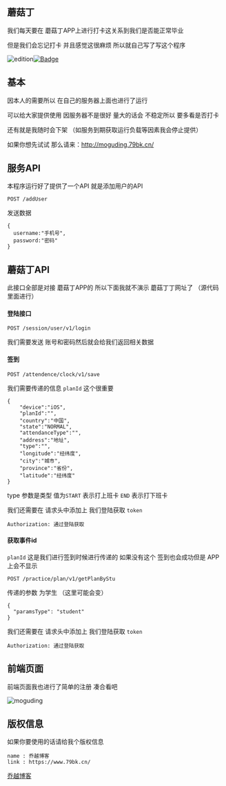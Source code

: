 ## 蘑菇丁

我们每天要在 蘑菇丁APP上进行打卡这关系到我们是否能正常毕业

但是我们会忘记打卡 并且感觉这很麻烦 所以就自己写了写这个程序

![edition](https://img.shields.io/badge/edition-v1.0-red.svg)[![Badge](https://img.shields.io/badge/link-79kb.cn-branch.svg)](https://www.79bk.cn/)

## 基本

因本人的需要所以 在自己的服务器上面也进行了运行

可以给大家提供使用 因服务器不是很好 量大的话会 不稳定所以 要多看是否打卡

还有就是我随时会下架 （如服务到期获取运行负载等因素我会停止提供）

如果你想先试试 那么请来：http://moguding.79bk.cn/

## 服务API

本程序运行好了提供了一个API 就是添加用户的API

```
POST /addUser
```

发送数据

```
{
  username:"手机号",
  password:"密码"
}
```

## 蘑菇丁API

此接口全部是对接 蘑菇丁APP的 所以下面我就不演示 蘑菇丁丁网址了 （源代码里面进行）

#### 登陆接口 

```
POST /session/user/v1/login
```

我们需要发送 账号和密码然后就会给我们返回相关数据

#### 签到

```
POST /attendence/clock/v1/save
```

我们需要传递的信息 `planId` 这个很重要

```
{
    "device":"iOS",
    "planId":"",
    "country":"中国",
    "state":"NORMAL",
    "attendanceType":"",
    "address":"地址",
    "type":"",
    "longitude":"经纬度",
    "city":"城市",
    "province":"省份",
    "latitude":"经纬度"
}
```

type 参数是类型 值为`START` 表示打上班卡 `END` 表示打下班卡

我们还需要在 请求头中添加上 我们登陆获取 `token` 

```
Authorization: 通过登陆获取
```

#### 获取事件id

`planId` 这是我们进行签到时候进行传递的 如果没有这个 签到也会成功但是 APP 上会不显示

```
POST /practice/plan/v1/getPlanByStu
```

传递的参数 为学生 （这里可能会变）

```
{
  "paramsType": "student"
}
```

我们还需要在 请求头中添加上 我们登陆获取 `token` 

```
Authorization: 通过登陆获取
```

## 前端页面

前端页面我也进行了简单的注册 凑合看吧

![moguding](https://cdn.jsdelivr.net/gh/duogongneng/MyBlogImg/imgimage-20201030145521906.png)



## 版权信息

如果你要使用的话请给我个版权信息 

```
name : 乔越博客
link : https://www.79bk.cn/
```

[乔越博客](https://www.79bk.cn/)


